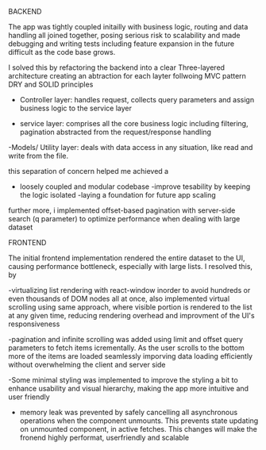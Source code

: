 BACKEND

The app was tightly coupled initailly with business logic, routing and data handling all joined together, posing serious risk to scalability and made debugging and writing tests including feature expansion in the future difficult as the code base grows.

I solved this by refactoring the backend into a clear Three-layered architecture creating an abtraction for each layter follwoing MVC pattern DRY and SOLID principles

- Controller layer: handles request, collects query parameters and assign business logic to the service layer

- service layer: comprises all the core business logic including filtering, pagination abstracted from the request/response handling

-Models/ Utility layer: deals with data access in any situation, like read and write from the file.

this separation of concern helped me achieved a

- loosely coupled and modular codebase
  -improve tesability by keeping the logic isolated
  -laying a foundation for future app scaling

further more, i implemented offset-based pagination with server-side search (q parameter) to optimize performance when dealing with large dataset

FRONTEND

The initial frontend implementation rendered the entire dataset to the UI, causing performance bottleneck, especially with large lists. I resolved this, by

-virtualizing list rendering with react-window inorder to avoid hundreds or even thousands of DOM nodes all at once, also implemented virtual scrolling using same approach, where visible portion is rendered to the list at any given time, reducing rendering overhead and improvment of the UI's responsiveness

-pagination and infinite scrolling was added using limit and offset query parameters to fetch items icrementally. As the user scrolls to the bottom more of the items are loaded seamlessly imporving data loading efficiently without overwhelming the client and server side

-Some minimal styling was implemented to improve the styling a bit to enhance usability and visual hierarchy, making the app more intuitive and user friendly

- memory leak was prevented by safely cancelling all asynchronous operations when the component unmounts. This prevents state updating on unmounted component, in active fetches. This changes will make the fronend highly performat, userfriendly and scalable

